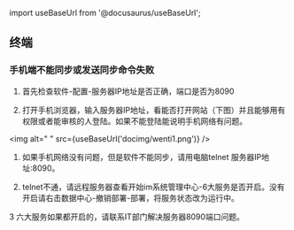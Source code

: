 import useBaseUrl from '@docusaurus/useBaseUrl';

## 终端

### 手机端不能同步或发送同步命令失败

1. 首先检查软件-配置-服务器IP地址是否正确，端口是否为8090

2. 打开手机浏览器，输入服务器IP地址，看能否打开网站（下图）并且能够用有权限或者能审核的人登陆。如果不能登陆能说明手机网络有问题。

<img alt=" " src={useBaseUrl('docimg/wenti1.png')} />

1. 如果手机网络没有问题，但是软件不能同步，请用电脑telnet 服务器IP地址:8090。

2. telnet不通，请远程服务器查看开始im系统管理中心-6大服务是否开启。没有开启请右击数据中心-撤销部署-部署，将服务状态改为运行中。

3 六大服务如果都开启的，请联系IT部门解决服务器8090端口问题。